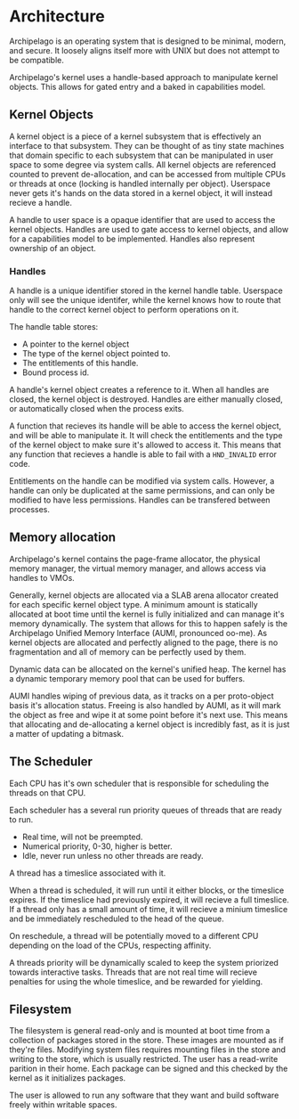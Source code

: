 # Architecture
Archipelago is an operating system that is designed to be minimal, modern, and secure. It loosely aligns itself more with UNIX but does not attempt to be compatible.

Archipelago's kernel uses a handle-based approach to manipulate kernel objects. This allows for gated entry and a baked in capabilities model.

## Kernel Objects
A kernel object is a piece of a kernel subsystem that is effectively an interface to that subsystem. They can be thought of as tiny state machines that domain specific to each subsystem that can be manipulated in user space to some degree via system calls. All kernel objects are referenced counted to prevent de-allocation, and can be accessed from multiple CPUs or threads at once (locking is handled internally per object). Userspace never gets it's hands on the data stored in a kernel object, it will instead recieve a handle. 

A handle to user space is a opaque identifier that are used to access the kernel objects. Handles are used to gate access to kernel objects, and allow for a capabilities model to be implemented. Handles also represent ownership of an object.

### Handles
A handle is a unique identifier stored in the kernel handle table. Userspace only will see the unique identifer, while the kernel knows how to route that handle to the correct kernel object to perform operations on it.

The handle table stores:
* A pointer to the kernel object
* The type of the kernel object pointed to.
* The entitlements of this handle.
* Bound process id.

A handle's kernel object creates a reference to it. When all handles are closed, the kernel object is destroyed. Handles are either manually closed, or automatically closed when the process exits.

A function that recieves its handle will be able to access the kernel object, and will be able to manipulate it. It will check the entitlements and the type of the kernel object to make sure it's allowed to access it. This means that any function that recieves a handle is able to fail with a `HND_INVALID` error code.

Entitlements on the handle can be modified via system calls. However, a handle can only be duplicated at the same permissions, and can only be modified to have less permissions. Handles can be transfered between processes.

## Memory allocation
Archipelago's kernel contains the page-frame allocator, the physical memory manager, the virtual memory manager, and allows access via handles to VMOs.

Generally, kernel objects are allocated via a SLAB arena allocator created for each specific kernel object type. A minimum amount is statically allocated at boot time until the kernel is fully initialized and can manage it's memory dynamically. The system that allows for this to happen safely is the Archipelago Unified Memory Interface  (AUMI, pronounced oo-me). As kernel objects are allocated and perfectly aligned to the page, there is no fragmentation and all of memory can be perfectly used by them.

Dynamic data can be allocated on the kernel's unified heap. The kernel has a dynamic temporary memory pool that can be used for buffers.

AUMI handles wiping of previous data, as it tracks on a per proto-object basis it's allocation status. Freeing is also handled by AUMI, as it will mark the object as free and wipe it at some point before it's next use. This means that allocating and de-allocating a kernel object is incredibly fast, as it is just a matter of updating a bitmask.

## The Scheduler

Each CPU has it's own scheduler that is responsible for scheduling the threads on that CPU. 

Each scheduler has a several run priority queues of threads that are ready to run.

- Real time, will not be preempted.
- Numerical priority, 0-30, higher is better.
- Idle, never run unless no other threads are ready.

A thread has a timeslice associated with it. 

When a thread is scheduled, it will run until it either blocks, or the timeslice expires. If the timeslice had previously expired, it will recieve a full timeslice. If a thread only has a small amount of time, it will recieve a minium timeslice and be immediately rescheduled to the head of the queue.

On reschedule, a thread will be potentially moved to a different CPU depending on the load of the CPUs, respecting affinity. 

A threads priority will be dynamically scaled to keep the system priorized towards interactive tasks. Threads that are not real time will recieve penalties for using the whole timeslice, and be rewarded for yielding.


## Filesystem

The filesystem is general read-only and is mounted at boot time from a collection of packages stored in the store. These images are mounted as if they're files. Modifying system files requires mounting files in the store and writing to the store, which is usually restricted. The user has a read-write parition in their home. Each package can be signed and this checked by the kernel as it initializes packages.

The user is allowed to run any software that they want and build software freely within writable spaces.